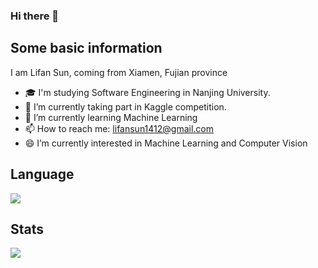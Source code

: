 ### Hi there 👋

## Some basic information
I am Lifan Sun, coming from Xiamen, Fujian province

- 🎓 I'm studying Software Engineering in Nanjing University.
- 🔭 I’m currently taking part in Kaggle competition.
- 🌱 I’m currently learning Machine Learning
- 📫 How to reach me: lifansun1412@gmail.com
- 😄 I’m currently interested in Machine Learning and Computer Vision

## Language
![](https://github-readme-stats.vercel.app/api/top-langs/?username=SUNLIFAN&layout=compact)

## Stats
![](https://github-readme-stats.vercel.app/api?username=SUNLIFAN)
